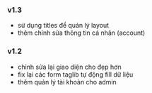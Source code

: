 ### v1.3
- sử dụng titles để quản lý layout
- thêm chỉnh sửa thông tin cá nhân (account)
### v1.2
- chỉnh sửa lại giao diện cho đẹp hơn
- fix lại các form taglib tự động fill dữ liệu
- thêm quản lý tài khoản cho admin